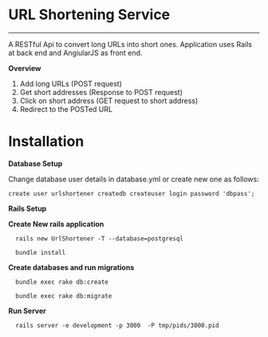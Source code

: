 # URL Shortening Service
------
A RESTful Api to convert long URLs into short ones. Application uses Rails at back end and AngiularJS as front end.

**Overview** 

1. Add long URLs (POST request)
2. Get short addresses (Response to POST request)
3. Click on short address (GET request to short address)
4. Redirect to the POSTed URL

**Installation** 
===

**Database Setup**

Change database user details in database.yml or create new one as follows:
```postgresql
create user urlshortener createdb createuser login password 'dbpass';
```

**Rails Setup**

**Create New rails application**

```rails
  rails new UrlShortener -T --database=postgresql

  bundle install
```

**Create databases and run migrations**

```rails
  bundle exec rake db:create

  bundle exec rake db:migrate
```

**Run Server**

```rails
  rails server -e development -p 3000  -P tmp/pids/3000.pid
```
